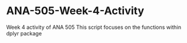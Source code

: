 # ANA-505-Week-4-Activity
Week 4 activity of ANA 505
This script focuses on the functions within dplyr package
